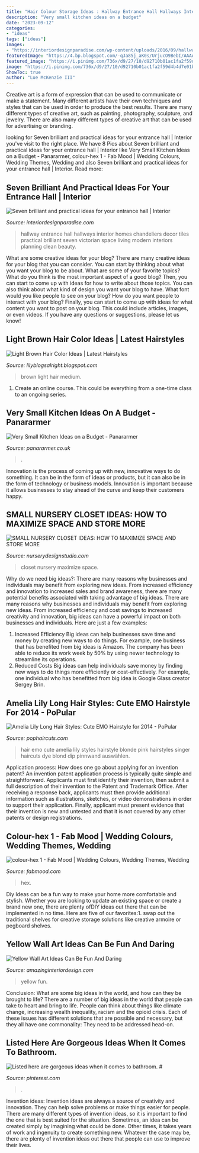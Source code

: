 ```yaml
---
title: "Hair Colour Storage Ideas : Hallway Entrance Hall Hallways Interior Homes Chandeliers Decor Tiles Practical Brilliant Seven Victorian Space Living Modern Interiors Planning Clean Beauty"
description: "Very small kitchen ideas on a budget"
date: "2023-09-12"
categories:
- "ideas"
tags: ["ideas"]
images:
- "https://interiordesignparadise.com/wp-content/uploads/2016/09/hallway1-1002x1506.jpg"
featuredImage: "https://4.bp.blogspot.com/-qJa85j_aK0s/UrjucO9BebI/AAAAAAAAA98/azQ9We3R690/s1600/medium+light+brown.jpg"
featured_image: "https://i.pinimg.com/736x/d9/27/10/d92710b01ac1fa2f59d4b4d7e01b8a31.jpg"
image: "https://i.pinimg.com/736x/d9/27/10/d92710b01ac1fa2f59d4b4d7e01b8a31.jpg"
ShowToc: true
author: "Lue McKenzie III"
---
```



Creative art is a form of expression that can be used to communicate or make a statement. Many different artists have their own techniques and styles that can be used in order to produce the best results. There are many different types of creative art, such as painting, photography, sculpture, and jewelry. There are also many different types of creative art that can be used for advertising or branding.

	

		
looking for Seven brilliant and practical ideas for your entrance hall | Interior you've visit to the right place. We have 8 Pics about Seven brilliant and practical ideas for your entrance hall | Interior like Very Small Kitchen Ideas on a Budget - Panararmer, colour-hex 1 - Fab Mood | Wedding Colours, Wedding Themes, Wedding and also Seven brilliant and practical ideas for your entrance hall | Interior. Read more:
		
    
## Seven Brilliant And Practical Ideas For Your Entrance Hall | Interior

<img loading=lazy src="https://interiordesignparadise.com/wp-content/uploads/2016/09/hallway1-1002x1506.jpg" onerror="this.onerror=null;this.src='https://tse1.mm.bing.net/th?id=OIP.qHoWeeEusFW0ESj2kSRJXwHaLI&amp;pid=15.1';" alt="Seven brilliant and practical ideas for your entrance hall | Interior">

_Source: interiordesignparadise.com_

>hallway entrance hall hallways interior homes chandeliers decor tiles practical brilliant seven victorian space living modern interiors planning clean beauty. 

	

What are some creative ideas for your blog?
There are many creative ideas for your blog that you can consider. You can start by thinking about what you want your blog to be about. What are some of your favorite topics? What do you think is the most important aspect of a good blog? Then, you can start to come up with ideas for how to write about those topics. You can also think about what kind of design you want your blog to have. What font would you like people to see on your blog? How do you want people to interact with your blog? Finally, you can start to come up with ideas for what content you want to post on your blog. This could include articles, images, or even videos. If you have any questions or suggestions, please let us know!

    
## Light Brown Hair Color Ideas | Latest Hairstyles

<img loading=lazy src="https://4.bp.blogspot.com/-qJa85j_aK0s/UrjucO9BebI/AAAAAAAAA98/azQ9We3R690/s1600/medium+light+brown.jpg" onerror="this.onerror=null;this.src='https://tse2.mm.bing.net/th?id=OIP.3p4H_1NnElSnK2sWOGujjQAAAA&amp;pid=15.1';" alt="Light Brown Hair Color Ideas | Latest Hairstyles">

_Source: lilyblogsalright.blogspot.com_

>brown light hair medium. 

	

1. Create an online course. This could be everything from a one-time class to an ongoing series.

    
## Very Small Kitchen Ideas On A Budget - Panararmer

<img loading=lazy src="https://www.panararmer.co.uk/wp-content/uploads/2019/09/narrow-small-kitchen-683x1024.jpg" onerror="this.onerror=null;this.src='https://tse2.mm.bing.net/th?id=OIP.FkVrbYGYWyhWAjybVxfmcwHaLG&amp;pid=15.1';" alt="Very Small Kitchen Ideas on a Budget - Panararmer">

_Source: panararmer.co.uk_

>. 

	

Innovation is the process of coming up with new, innovative ways to do something. It can be in the form of ideas or products, but it can also be in the form of technology or business models. Innovation is important because it allows businesses to stay ahead of the curve and keep their customers happy.

    
## SMALL NURSERY CLOSET IDEAS: HOW TO MAXIMIZE SPACE AND STORE MORE

<img loading=lazy src="http://www.nurserydesignstudio.com/wp-content/uploads/2019/04/small-nursery-closet-ideas-2.jpg" onerror="this.onerror=null;this.src='https://tse4.mm.bing.net/th?id=OIP.x-HLCJzpCQeAQybDbqhMfQHaKH&amp;pid=15.1';" alt="SMALL NURSERY CLOSET IDEAS: HOW TO MAXIMIZE SPACE AND STORE MORE">

_Source: nurserydesignstudio.com_

>closet nursery maximize space. 

	

Why do we need big ideas?: There are many reasons why businesses and individuals may benefit from exploring new ideas. From increased efficiency and innovation to increased sales and brand awareness, there are many potential benefits associated with taking advantage of big ideas.
There are many reasons why businesses and individuals may benefit from exploring new ideas. From increased efficiency and cost savings to increased creativity and innovation, big ideas can have a powerful impact on both businesses and individuals. Here are just a few examples:
1. Increased Efficiency
Big ideas can help businesses save time and money by creating new ways to do things. For example, one business that has benefited from big ideas is Amazon. The company has been able to reduce its work week by 50% by using newer technology to streamline its operations.
2. Reduced Costs
Big ideas can help individuals save money by finding new ways to do things more efficiently or cost-effectively. For example, one individual who has benefitted from big idea is Google Glass creator Sergey Brin.

    
## Amelia Lily Long Hair Styles: Cute EMO Hairstyle For 2014 - PoPular

<img loading=lazy src="http://pophaircuts.com/images/2013/11/Amelia-Lily-Long-Hair-Styles-Cute-EMO-Hairstyle.jpg" onerror="this.onerror=null;this.src='https://tse3.mm.bing.net/th?id=OIP.WZC1b3DBnrCNVYIRcVTCFAHaKI&amp;pid=15.1';" alt="Amelia Lily Long Hair Styles: Cute EMO Hairstyle for 2014 - PoPular">

_Source: pophaircuts.com_

>hair emo cute amelia lily styles hairstyle blonde pink hairstyles singer haircuts dye blond dip pinnwand auswählen. 

	

Application process: How does one go about applying for an invention patent?
An invention patent application process is typically quite simple and straightforward. Applicants must first identify their invention, then submit a full description of their invention to the Patent and Trademark Office. After receiving a response back, applicants must then provide additional information such as illustrations, sketches, or video demonstrations in order to support their application. Finally, applicant must present evidence that their invention is new and untested and that it is not covered by any other patents or design registrations.

    
## Colour-hex 1 - Fab Mood | Wedding Colours, Wedding Themes, Wedding

<img loading=lazy src="https://www.fabmood.com/wp-content/uploads/2020/07/colour-hex-2.jpg" onerror="this.onerror=null;this.src='https://tse3.mm.bing.net/th?id=OIP.f5_BhIHW18TuvSJBEr8hTAHaKi&amp;pid=15.1';" alt="colour-hex 1 - Fab Mood | Wedding Colours, Wedding Themes, Wedding">

_Source: fabmood.com_

>hex. 

	

Diy Ideas can be a fun way to make your home more comfortable and stylish. Whether you are looking to update an existing space or create a brand new one, there are plenty ofDIY ideas out there that can be implemented in no time. Here are five of our favorites:1. swap out the traditional shelves for creative storage solutions like creative armoire or pegboard shelves.
    
## Yellow Wall Art Ideas Can Be Fun And Daring

<img loading=lazy src="https://www.amazinginteriordesign.com/wp-content/uploads/2013/12/yy.jpg" onerror="this.onerror=null;this.src='https://tse4.mm.bing.net/th?id=OIP.w3YrcQEohmxmaLtlapRLNgHaFy&amp;pid=15.1';" alt="Yellow Wall Art Ideas Can Be Fun And Daring">

_Source: amazinginteriordesign.com_

>yellow fun. 

	

Conclusion: What are some big ideas in the world, and how can they be brought to life?
There are a number of big ideas in the world that people can take to heart and bring to life. People can think about things like climate change, increasing wealth inequality, racism and the opioid crisis. Each of these issues has different solutions that are possible and necessary, but they all have one commonality: They need to be addressed head-on.

    
## Listed Here Are Gorgeous Ideas When It Comes To Bathroom. #

<img loading=lazy src="https://i.pinimg.com/736x/d9/27/10/d92710b01ac1fa2f59d4b4d7e01b8a31.jpg" onerror="this.onerror=null;this.src='https://tse1.mm.bing.net/th?id=OIP.wOFGN035jl4KhphxPJW7fQHaLH&amp;pid=15.1';" alt="Listed here are gorgeous ideas when it comes to bathroom. #">

_Source: pinterest.com_

>. 

	

Invention ideas:
Invention ideas are always a source of creativity and innovation. They can help solve problems or make things easier for people. There are many different types of invention ideas, so it is important to find the one that is best suited for the situation. Sometimes, an idea can be created simply by imagining what could be done. Other times, it takes years of work and ingenuity to create something new. Whatever the case may be, there are plenty of invention ideas out there that people can use to improve their lives.

